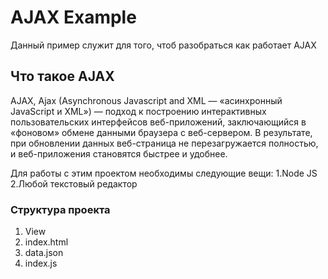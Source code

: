 # AJAX Example

Данный пример служит для того, чтоб разобраться как работает AJAX

## Что такое AJAX

AJAX, Ajax (Asynchronous Javascript and XML — «асинхронный JavaScript и XML») — подход к построению интерактивных пользовательских интерфейсов веб-приложений, заключающийся в «фоновом» обмене данными браузера с веб-сервером. В результате, при обновлении данных веб-страница не перезагружается полностью, и веб-приложения становятся быстрее и удобнее.


Для работы с этим проектом необходимы следующие вещи:
1.Node JS
2.Любой текстовый редактор

### Структура проекта
1. View
  1. index.html
1. data.json
1. index.js
